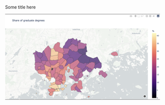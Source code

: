 Some title here

![image](https://github.com/HannaKi/Exploring_StatisticsFinland_zip_code_data/blob/main/Images/coroplethmap.png)
